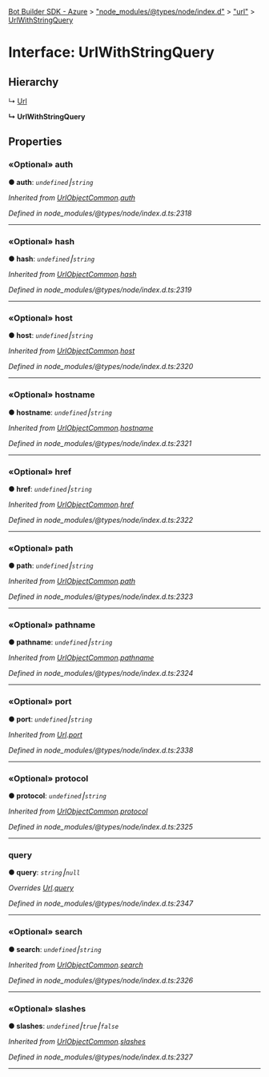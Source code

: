 [Bot Builder SDK - Azure](../README.md) > ["node_modules/@types/node/index.d"](../modules/_node_modules__types_node_index_d_.md) > ["url"](../modules/_node_modules__types_node_index_d_._url_.md) > [UrlWithStringQuery](../interfaces/_node_modules__types_node_index_d_._url_.urlwithstringquery.md)



# Interface: UrlWithStringQuery

## Hierarchy


↳  [Url](_node_modules__types_node_index_d_._url_.url-1.md)

**↳ UrlWithStringQuery**








## Properties
<a id="auth"></a>

### «Optional» auth

**●  auth**:  *`undefined`⎮`string`* 

*Inherited from [UrlObjectCommon](_node_modules__types_node_index_d_._url_.urlobjectcommon.md).[auth](_node_modules__types_node_index_d_._url_.urlobjectcommon.md#auth)*

*Defined in node_modules/@types/node/index.d.ts:2318*





___

<a id="hash"></a>

### «Optional» hash

**●  hash**:  *`undefined`⎮`string`* 

*Inherited from [UrlObjectCommon](_node_modules__types_node_index_d_._url_.urlobjectcommon.md).[hash](_node_modules__types_node_index_d_._url_.urlobjectcommon.md#hash)*

*Defined in node_modules/@types/node/index.d.ts:2319*





___

<a id="host"></a>

### «Optional» host

**●  host**:  *`undefined`⎮`string`* 

*Inherited from [UrlObjectCommon](_node_modules__types_node_index_d_._url_.urlobjectcommon.md).[host](_node_modules__types_node_index_d_._url_.urlobjectcommon.md#host)*

*Defined in node_modules/@types/node/index.d.ts:2320*





___

<a id="hostname"></a>

### «Optional» hostname

**●  hostname**:  *`undefined`⎮`string`* 

*Inherited from [UrlObjectCommon](_node_modules__types_node_index_d_._url_.urlobjectcommon.md).[hostname](_node_modules__types_node_index_d_._url_.urlobjectcommon.md#hostname)*

*Defined in node_modules/@types/node/index.d.ts:2321*





___

<a id="href"></a>

### «Optional» href

**●  href**:  *`undefined`⎮`string`* 

*Inherited from [UrlObjectCommon](_node_modules__types_node_index_d_._url_.urlobjectcommon.md).[href](_node_modules__types_node_index_d_._url_.urlobjectcommon.md#href)*

*Defined in node_modules/@types/node/index.d.ts:2322*





___

<a id="path"></a>

### «Optional» path

**●  path**:  *`undefined`⎮`string`* 

*Inherited from [UrlObjectCommon](_node_modules__types_node_index_d_._url_.urlobjectcommon.md).[path](_node_modules__types_node_index_d_._url_.urlobjectcommon.md#path)*

*Defined in node_modules/@types/node/index.d.ts:2323*





___

<a id="pathname"></a>

### «Optional» pathname

**●  pathname**:  *`undefined`⎮`string`* 

*Inherited from [UrlObjectCommon](_node_modules__types_node_index_d_._url_.urlobjectcommon.md).[pathname](_node_modules__types_node_index_d_._url_.urlobjectcommon.md#pathname)*

*Defined in node_modules/@types/node/index.d.ts:2324*





___

<a id="port"></a>

### «Optional» port

**●  port**:  *`undefined`⎮`string`* 

*Inherited from [Url](_node_modules__types_node_index_d_._url_.url-1.md).[port](_node_modules__types_node_index_d_._url_.url-1.md#port)*

*Defined in node_modules/@types/node/index.d.ts:2338*





___

<a id="protocol"></a>

### «Optional» protocol

**●  protocol**:  *`undefined`⎮`string`* 

*Inherited from [UrlObjectCommon](_node_modules__types_node_index_d_._url_.urlobjectcommon.md).[protocol](_node_modules__types_node_index_d_._url_.urlobjectcommon.md#protocol)*

*Defined in node_modules/@types/node/index.d.ts:2325*





___

<a id="query"></a>

###  query

**●  query**:  *`string`⎮`null`* 

*Overrides [Url](_node_modules__types_node_index_d_._url_.url-1.md).[query](_node_modules__types_node_index_d_._url_.url-1.md#query)*

*Defined in node_modules/@types/node/index.d.ts:2347*





___

<a id="search"></a>

### «Optional» search

**●  search**:  *`undefined`⎮`string`* 

*Inherited from [UrlObjectCommon](_node_modules__types_node_index_d_._url_.urlobjectcommon.md).[search](_node_modules__types_node_index_d_._url_.urlobjectcommon.md#search)*

*Defined in node_modules/@types/node/index.d.ts:2326*





___

<a id="slashes"></a>

### «Optional» slashes

**●  slashes**:  *`undefined`⎮`true`⎮`false`* 

*Inherited from [UrlObjectCommon](_node_modules__types_node_index_d_._url_.urlobjectcommon.md).[slashes](_node_modules__types_node_index_d_._url_.urlobjectcommon.md#slashes)*

*Defined in node_modules/@types/node/index.d.ts:2327*





___


